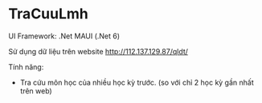 # TraCuuLmh

UI Framework: .Net MAUI (.Net 6)

Sử dụng dữ liệu trên website http://112.137.129.87/qldt/

Tính năng: 
  + Tra cứu môn học của nhiều học kỳ trước. (so với chỉ 2 học kỳ gần nhất trên web)
